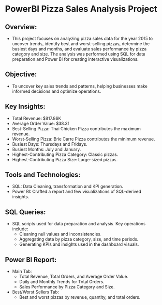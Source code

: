 # PowerBI Pizza Sales Analysis Project

## Overview:
- This project focuses on analyzing pizza sales data for the year 2015 to uncover trends, identify best and worst-selling pizzas, determine the busiest days and months, and evaluate sales performance by pizza category and size. The analysis was performed using SQL for data preparation and Power BI for creating interactive visualizations.

## Objective:
- To uncover key sales trends and patterns, helping businesses make informed decisions and optimize operations.

## Key Insights:
- Total Revenue: $817.86K
- Average Order Value: $38.31
- Best-Selling Pizza: Thai Chicken Pizza contributes the maximum revenue.
- Worst-Selling Pizza: Brie Carre Pizza contributes the minimum revenue.
- Busiest Days: Thursdays and Fridays.
- Busiest Months: July and January.
- Highest-Contributing Pizza Category: Classic pizzas.
- Highest-Contributing Pizza Size: Large-sized pizzas.

## Tools and Technologies:
- SQL: Data Cleaning, transformation and KPI generation.
- Power BI: Crafted a report and few visualizations of SQL-derived insights.

## SQL Queries:
- SQL scripts used for data preparation and analysis. Key operations include:
  - Cleaning null values and inconsistencies.
  - Aggregating data by pizza category, size, and time periods.
  - Generating KPIs and insights used in the dashboard visuals.

## Power BI Report:
- Main Tab:
  - Total Revenue, Total Orders, and Average Order Value.
  - Daily and Monthly Trends for Total Orders.
  - Sales Performance by Pizza Category and Size.
- Best/Worst Sellers Tab:
  - Best and worst pizzas by revenue, quantity, and total orders.
